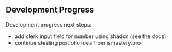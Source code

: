 ## Development Progress

Development progress next steps:

-  add clerk input field for number using shadcn (see the docs)
-  continue stealing portfolio idea from jsmastery.pro
